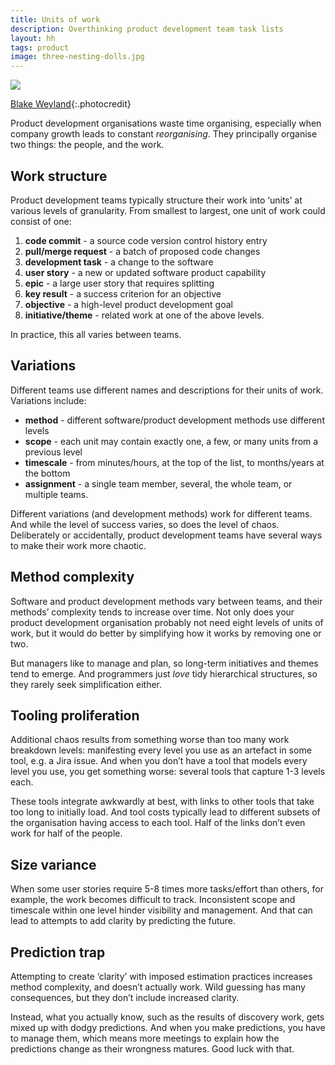 ```yaml
---
title: Units of work
description: Overthinking product development team task lists
layout: hh
tags: product
image: three-nesting-dolls.jpg
---
```


![](three-nesting-dolls.jpg)

[Blake Weyland](https://unsplash.com/photos/9hhOVsf1lpU){:.photocredit}

Product development organisations waste time organising,
especially when company growth leads to constant _reorganising_.
They principally organise two things: the people, and the work.

## Work structure

Product development teams typically structure their work into ‘units’ at various levels of granularity.
From smallest to largest, one unit of work could consist of one:

1. **code commit** - a source code version control history entry
2. **pull/merge request** - a batch of proposed code changes
3. **development task** - a change to the software
4. **user story** - a new or updated software product capability
5. **epic** - a large user story that requires splitting
6. **key result** - a success criterion for an objective
7. **objective** - a high-level product development goal
8. **initiative/theme** - related work at one of the above levels.

In practice, this all varies between teams.

## Variations

Different teams use different names and descriptions for their units of work.
Variations include:

* **method** - different software/product development methods use different levels
* **scope** - each unit may contain exactly one, a few, or many units from a previous level
* **timescale** - from minutes/hours, at the top of the list, to months/years at the bottom
* **assignment** - a single team member, several, the whole team, or multiple teams.

Different variations (and development methods) work for different teams.
And while the level of success varies, so does the level of chaos.
Deliberately or accidentally, product development teams have several ways to make their work more chaotic.

## Method complexity

Software and product development methods vary between teams, and their methods’ complexity tends to increase over time.
Not only does your product development organisation probably not need eight levels of units of work,
but it would do better by simplifying how it works by removing one or two.

But managers like to manage and plan, so long-term initiatives and themes tend to emerge.
And programmers just _love_ tidy hierarchical structures, so they rarely seek simplification either.

## Tooling proliferation

Additional chaos results from something worse than too many work breakdown levels:
manifesting every level you use as an artefact in some tool, e.g. a Jira issue.
And when you don’t have a tool that models every level you use, you get something worse:
several tools that capture 1-3 levels each.

These tools integrate awkwardly at best, with links to other tools that take too long to initially load.
And tool costs typically lead to different subsets of the organisation having access to each tool.
Half of the links don’t even work for half of the people.

## Size variance

When some user stories require 5-8 times more tasks/effort than others, for example, the work becomes difficult to track.
Inconsistent scope and timescale within one level hinder visibility and management.
And that can lead to attempts to add clarity by predicting the future.

## Prediction trap

Attempting to create ‘clarity’ with imposed estimation practices increases method complexity, and doesn’t actually work.
Wild guessing has many consequences, but they don’t include increased clarity.

Instead, what you actually know, such as the results of discovery work, gets mixed up with dodgy predictions.
And when you make predictions, you have to manage them, which means more meetings to explain how the predictions change as their wrongness matures.
Good luck with that.

